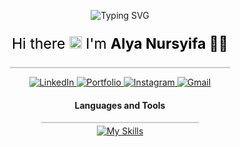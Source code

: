 <!-- Header Animasi -->
<p align="center" style="margin-bottom: 0;">
  <img src="https://readme-typing-svg.demolab.com?font=Ubuntu+Mono&weight=700&size=24&pause=1000&width=320&color=C671D9&lines=Welcome+to+my+profile" alt="Typing SVG" />
</p>

<!-- Perkenalan -->
<p align="center" style="font-size: 23px; color: #000000;">
  Hi there <img src="https://raw.githubusercontent.com/iampavangandhi/iampavangandhi/master/gifs/Hi.gif" height="20px" />  
  I'm <b>Alya Nursyifa 👩‍💻</b>
</p>

<hr style="margin: 4px auto; height: 2px; border: none; background-color: #ccc; width: 70%;" />

<!-- Social Links -->
<p align="center">
  <a href="https://www.linkedin.com/in/alyanursyifa/">
    <img src="https://img.shields.io/badge/LinkedIn-blue?style=for-the-badge&logo=linkedin&labelColor=blue" alt="LinkedIn" />
  </a>
  <a href="https://alyanursyifa.vercel.app/">
    <img src="https://img.shields.io/badge/Portfolio-255E63?style=for-the-badge&logo=About.me&logoColor=white" alt="Portfolio" />
  </a>
  <a href="http://instagram.com/a.aylnn_/">
    <img src="https://img.shields.io/badge/Instagram-E4405F?style=for-the-badge&logo=instagram&logoColor=white" alt="Instagram" />
  </a>
  <a href="mailto:alyasyf448@gmail.com">
    <img src="https://img.shields.io/badge/Gmail-D14836?style=for-the-badge&logo=gmail&logoColor=white" alt="Gmail" />
  </a>
</p>

<!-- Section: Languages and Tools -->
<h4 align="center">Languages and Tools</h4>
<hr style="margin: 4px auto; height: 2px; border: none; background-color: #ccc; width: 50%;" />

<p align="center" style="margin-top: 0;">
  <a href="https://skillicons.dev">
    <img src="https://skillicons.dev/icons?i=js,html,css,bootstrap,react,vue,laravel,figma,php,mysql" alt="My Skills" />
  </a>
</p>
